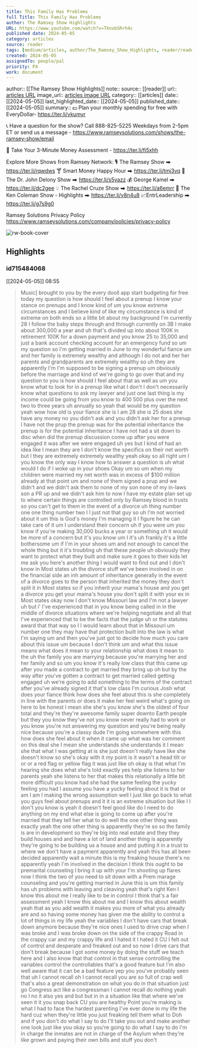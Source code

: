 ```yaml
---
title: This Family Has Problems
full Title: This Family Has Problems
author: The Ramsey Show Highlights
URL: https://www.youtube.com/watch?v=TXnxbSRrh4c
published date: 2024-05-05
category: articles
source: reader
tags: [medium/articles, author/The_Ramsey_Show_Highlights, reader/reader, date/2024-05-05, area/reader]
created: 2024-05-05
assignedTo: people/pal
priority: P4
work: document
---
```

author:: [[The Ramsey Show Highlights]]
note:: 
source:: [[reader]]
url:: [articles URL](https://www.youtube.com/watch?v=TXnxbSRrh4c)
image_url:: [articles image URL](https://i.ytimg.com/vi/TXnxbSRrh4c/maxresdefault.jpg)
category:: [[articles]]
date:: [[2024-05-05]]
last_highlighted_date:: [[2024-05-05]]
published_date:: [[2024-05-05]]
summary:: 💵 Plan your monthly spending for free with EveryDollar- https://ter.li/vkumyr

📞 Have a question for the show? Call 888-825-5225 Weekdays from 2-5pm ET or send us a message - https://www.ramseysolutions.com/shows/the-ramsey-show/email

🏦 Take Your 3-Minute Money Assessment - https://ter.li/fi5xhh 

Explore More Shows from Ramsey Network:
🎙️ The Ramsey Show ⮕  https://ter.li/rqwdws 
🍸  Smart Money Happy Hour ⮕  https://ter.li/tmj3vq 
🧠 The Dr. John Delony Show ⮕ https://ter.li/s5yazz 
💰 George Kamel ⮕ https://ter.li/dc2gee 
💡 The Rachel Cruze Show ⮕ https://ter.li/a6emrr 
💼 The Ken Coleman Show - Highlights ⮕ https://ter.li/v8n4u8 
📈EntrLeadership ⮕ https://ter.li/g7s9g0 

Ramsey Solutions Privacy Policy
https://www.ramseysolutions.com/company/policies/privacy-policy


![rw-book-cover](https://i.ytimg.com/vi/TXnxbSRrh4c/maxresdefault.jpg)

## Highlights
### id715484068
[[2024-05-05]] 08:55
> Music] brought to you by the every dooll app start budgeting for free today my question is how should I feel about a prenup I know your stance on prenups and I know kind of um you know extreme circumstances and I believe kind of like my circumstance is kind of extreme on both ends so a little bit about my background I'm currently 28 I follow the baby steps through and through currently on 3B I make about 300,000 a year
> and uh that's divided up into about 100K in retirement 100K for a down payment and you know 25 to 35,000 and just a bank account checking account for an emergency fund so um my question so I'm getting married in June to my wonderful fiance um and her family is extremely wealthy and although I do not and her her parents and grandparents are
> extremely wealthy so uh they are apparently I'm I'm supposed to be signing a prenup um obviously before the marriage and kind of we're going to go over that and my question to you is how should I feel about that as well as um you know what to look for in a prenup like what I don't I don't necessarily know what questions to ask my lawyer and just one last thing is my income could be going from you know to 400 500 plus
> over the next two to three years uh annually so yeah that would be my question yeah wow how old is your fiance she is I am 28 she is 25 does she have any money no you didn't ask and you didn't ask her for a prenup I have not the prup the prenup was for the potential inheritance the prenup is for the potential inheritance I have not had a sit down to disc when did the prenup
> discussion come up after you were engaged it was after we were engaged uh yes but I kind of had an idea like I mean they are I don't know the specifics on their net worth but I they are extremely extremely wealthy yeah okay so all right um I you know the only way I know how to answer a question is uh what would I do if I woke up in your shoes Okay um so um when my children
> were married my net worth was in excess of $100 million already at that point um and none of them signed a prup and we didn't and we didn't ask them to none of my son none of my in-laws son a PR up and we didn't ask him to now I have my estate plan set up to where certain things are controlled only by Ramsey blood in trusts so you can't get to them in the event of a divorce uh thing number one one thing
> number two I I just not that guy so uh I'm not worried about it um this is God's money I'm managing it I figure he he can take care of it um I understand their concern uh if you were um you know if you're making 30,000 bucks a year or something uh it would be more of a concern but it's you know um I it's uh frankly it's a little bothersome
> um if I'm in your shoes um and not enough to cancel the whole thing but it it's troubling uh that these people uh obviously they want to protect what they built and make sure it goes to their kids let me ask you here's another thing I would want to find out and I don't know in Most states uh the divorce stuff we've been involved in on the financial side an inh amount of inheritance generally in the event of a divorce goes to the person that inherited the money they don't
> split it in Most states so if you inherit your mama's house and you get a divorce you get your mama's house you don't split it with your ex in Most states okay now I don't know Missouri law and I'm not a lawyer uh but i' I've experienced that in you know being called in in the middle of divorce situations where we're helping negotiate and all that I've experienced that to be the facts that the judge uh or the statutes award that that way so I I would learn about that in Missouri
> um number one they may have that protection built into the law is what I'm saying um and then you've just got to decide how much you care about this issue um because I don't think um and what this issue means what does it mean to your relationship what does it mean to the uh the family you are marrying because you're marrying her and her family and so um you know it's really low class that this came up after you made a contract to get married they
> bring up oh but by the way after you've gotten a contract to get married called getting engaged uh we're going to add something to the terms of the contract after you've already signed it that's low class I'm curious Josh what does your fiance think how does she feel about this is she completely in line with the parents or does it make her feel weird what's going on here to be honest I mean she she's you know she's the oldest of four
> total and they're they're awesome family super downto Earth people but they you know they've not you know never really had to work or you know you're not answering my question and you're being really nice because you're a classy dude I'm going somewhere with this how does she feel about it when it came up what was her comment on this deal she I mean she understands she understands it I mean she that what I was getting at is she just doesn't really have like she doesn't know so
> she's okay with it my point is it wasn't a head tilt or or or a red flag or yellow flag it was just like oh okay is that what I'm hearing she does what she's told exactly yes help she listens to her parents yeah she listens to her that makes this relationally a little bit more difficult you know had she had the same feeling the yucky feeling you had I assume you have a yucky feeling about it is that or am I am I making the wrong assumption well I just like go back to what you guys feel about prenups and it it is an extreme situation but like I I
> don't you know is yeah it doesn't feel good like do I need to do anything on my end what else is going to come up after you're married that they tell her what to do well the one other thing was exactly yeah the one other thing is apparently they're so so the family is are in development so they're big into real estate and they they build houses and and have a lot of land another thing is apparently they're going to be building us a house and and putting it in a trust to where we don't have a
> payment apparently and yeah this has all been decided apparently wait a minute this is my freaking house there's no apparently yeah I'm involved in the decision I think this ought to be premarital counseling I bring it up with your I'm shooting up flares now I think the two of you need to sit down with a Prem marage counseling and you're getting married in June this is um this family has uh problems with leaving and cleaving yeah that's right Ken I know
> this about me I really like to be in control I think that's a fair assessment yeah I know this about me and I know this about wealth yeah that as you add wealth it makes you more of what you already are and so having some money has given me the ability to control a lot of things in my life yeah the variables I don't have cars that break down anymore because they're nice
> ones I used to drive crap when I was broke and I was broke down on the side of the crappy Road in the crappy car and my crappy life and I hated it I hated it CU I felt out of control and desperate and freaked out and so now I drive cars that don't break because I got some money by doing the stuff we teach here and I also know that that control in that sense controlling the variables control the controllables that's a good feature but I'm also well aware that it can be a bad feature
> yep you you've probably seen that uh I cannot recall oh I cannot recall you are so full of crap well that's also a great demonstration on what you do in that situation just go Congress act like a congressman I cannot recall do nothing yeah no I no it also yes and but but in in a situation like that where we've seen it it you snap back CU you are healthy Point you're making is what I had to face the hardest parenting I've ever done in my life the hard cuz when
> they're little you just freaking tell them what to Doh and if you don't do what I say to do I'll take you out and make another one look just like you okay so you're going to do what I say to do I'm in charge the inmates are not in charge of the Asylum when they're like grown and paying their own bills and stuff you don't



